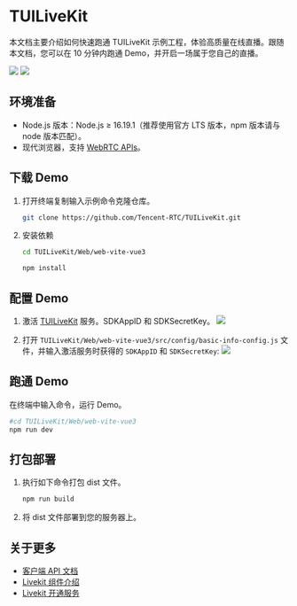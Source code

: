 # TUILiveKit 

本文档主要介绍如何快速跑通 TUILiveKit 示例工程，体验高质量在线直播。跟随本文档，您可以在 10 分钟内跑通 Demo，并开启一场属于您自己的直播。

<img src="https://web.sdk.qcloud.com/trtc/live/web/image/pc-layout.png"/>

<img src="https://web.sdk.qcloud.com/trtc/live/web/image/h5-layout.png"/>

## 环境准备

- Node.js 版本：Node.js ≥ 16.19.1（推荐使用官方 LTS 版本，npm 版本请与 node 版本匹配）。
- 现代浏览器，支持 [WebRTC APIs](https://cloud.tencent.com/document/product/647/17249)。

## 下载 Demo

1. 打开终端复制输入示例命令克隆仓库。
   ```bash
   git clone https://github.com/Tencent-RTC/TUILiveKit.git
   ```
2. 安装依赖
   ```bash
   cd TUILiveKit/Web/web-vite-vue3

   npm install
   ```

## 配置 Demo
1. 激活 [TUILiveKit](https://cloud.tencent.com/document/product/647/105439) 服务。SDKAppID 和 SDKSecretKey。
   <img src="https://web.sdk.qcloud.com/trtc/live/web/image/active-livekit.png"/>

2. 打开 `TUILiveKit/Web/web-vite-vue3/src/config/basic-info-config.js` 文件，并输入激活服务时获得的 `SDKAppID` 和 `SDKSecretKey`:
   <img src="https://web.sdk.qcloud.com/trtc/live/web/image/supplementary-config.png"/>
## 跑通 Demo

在终端中输入命令，运行 Demo。
   ```bash
   #cd TUILiveKit/Web/web-vite-vue3
   npm run dev
   ```

## 打包部署

1. 执行如下命令打包 dist 文件。
   ```bash
   npm run build
   ```
2. 将 dist 文件部署到您的服务器上。

## 关于更多
- [客户端 API 文档](https://cloud.tencent.com/document/product/647/81970)
- [Livekit 组件介绍](https://cloud.tencent.com/document/product/647/105438)
- [Livekit 开通服务](https://cloud.tencent.com/document/product/647/105439)